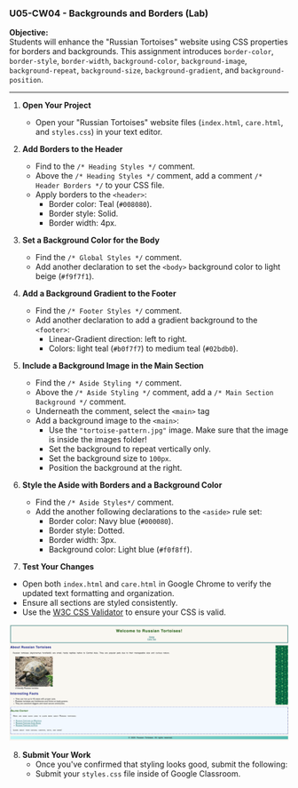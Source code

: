 ### U05-CW04 - Backgrounds and Borders (Lab)

**Objective:**  
Students will enhance the "Russian Tortoises" website using CSS properties for borders and backgrounds. This assignment introduces `border-color`, `border-style`, `border-width`, `background-color`, `background-image`, `background-repeat`, `background-size`, `background-gradient`, and `background-position`.

---

1. **Open Your Project**

   - Open your "Russian Tortoises" website files (`index.html`, `care.html`, and `styles.css`) in your text editor.

2. **Add Borders to the Header**

   - Find to the `/* Heading Styles */` comment.
   - Above the `/* Heading Styles */` comment, add a comment `/* Header Borders */` to your CSS file.
   - Apply borders to the `<header>`:
     - Border color: Teal (`#008080`).
     - Border style: Solid.
     - Border width: 4px.

3. **Set a Background Color for the Body**

   - Find the `/* Global Styles */` comment.
   - Add another declaration to set the `<body>` background color to light beige (`#f9f7f1`).

4. **Add a Background Gradient to the Footer**

   - Find the `/* Footer Styles */` comment.
   - Add another declaration to add a gradient background to the `<footer>`:
     - Linear-Gradient direction: left to right.
     - Colors: light teal (`#b0f7f7`) to medium teal (`#02bdb0`).

5. **Include a Background Image in the Main Section**

   - Find the `/* Aside Styling */` comment.
   - Above the `/* Aside Styling */` comment, add a `/* Main Section Background */` comment.
   - Underneath the comment, select the `<main>` tag
   - Add a background image to the `<main>`:
     - Use the `"tortoise-pattern.jpg"` image. Make sure that the image is inside the images folder!
     - Set the background to repeat vertically only.
     - Set the background size to `100px`.
     - Position the background at the right.

6. **Style the Aside with Borders and a Background Color**

   - Find the `/* Aside Styles*/` comment.
   - Add the another following declarations to the `<aside>` rule set:
     - Border color: Navy blue (`#000080`).
     - Border style: Dotted.
     - Border width: 3px.
     - Background color: Light blue (`#f0f8ff`).

7. **Test Your Changes**

- Open both `index.html` and `care.html` in Google Chrome to verify the updated text formatting and organization.
- Ensure all sections are styled consistently.
- Use the [W3C CSS Validator](https://jigsaw.w3.org/css-validator/) to ensure your CSS is valid.

![completed assignment](u05cw04-complete.png)

8. **Submit Your Work**
   - Once you've confirmed that styling looks good, submit the following:
   - Submit your `styles.css` file inside of Google Classroom.
